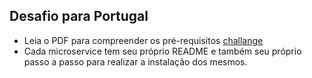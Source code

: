 ## Desafio para Portugal

- Leia o PDF para compreender os pré-requisitos [challange](challange/Go4_IT_Java_Test.pdf)
- Cada microservice tem seu próprio README e também seu próprio passo a passo para realizar a instalação dos mesmos.
